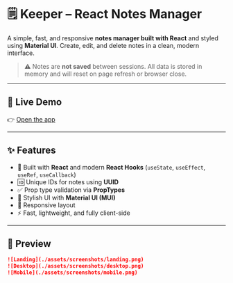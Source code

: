 # 🗒️ Keeper – React Notes Manager

A simple, fast, and responsive **notes manager built with React** and styled using **Material UI**. Create, edit, and delete notes in a clean, modern interface.

> ⚠️ Notes are **not saved** between sessions. All data is stored in memory and will reset on page refresh or browser close.

---

## 🚀 Live Demo

👉 [Open the app](https://borisplotnikov.github.io/keeper/)

---

## ✨ Features

- 🧠 Built with **React** and modern **React Hooks** (`useState`, `useEffect`, `useRef`, `useCallback`)
- 🆔 Unique IDs for notes using **UUID**
- ✅ Prop type validation via **PropTypes**
- 🎨 Stylish UI with **Material UI (MUI)**
- 📱 Responsive layout
- ⚡ Fast, lightweight, and fully client-side

---

## 📸 Preview

```markdown
![Landing](./assets/screenshots/landing.png)
![Desktop](./assets/screenshots/desktop.png)
![Mobile](./assets/screenshots/mobile.png)
